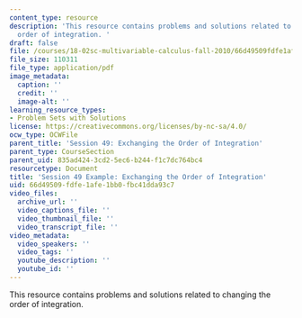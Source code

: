 ```yaml
---
content_type: resource
description: 'This resource contains problems and solutions related to changing the
  order of integration. '
draft: false
file: /courses/18-02sc-multivariable-calculus-fall-2010/66d49509fdfe1afe1bb0fbc41dda93c7_MIT18_02SC_we_20_comb.pdf
file_size: 110311
file_type: application/pdf
image_metadata:
  caption: ''
  credit: ''
  image-alt: ''
learning_resource_types:
- Problem Sets with Solutions
license: https://creativecommons.org/licenses/by-nc-sa/4.0/
ocw_type: OCWFile
parent_title: 'Session 49: Exchanging the Order of Integration'
parent_type: CourseSection
parent_uid: 835ad424-3cd2-5ec6-b244-f1c7dc764bc4
resourcetype: Document
title: 'Session 49 Example: Exchanging the Order of Integration'
uid: 66d49509-fdfe-1afe-1bb0-fbc41dda93c7
video_files:
  archive_url: ''
  video_captions_file: ''
  video_thumbnail_file: ''
  video_transcript_file: ''
video_metadata:
  video_speakers: ''
  video_tags: ''
  youtube_description: ''
  youtube_id: ''
---
```

This resource contains problems and solutions related to changing the order of integration.